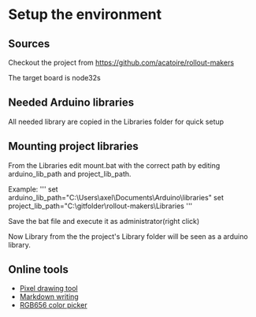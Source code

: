 # Setup the environment

## Sources
Checkout the project from https://github.com/acatoire/rollout-makers

The target board is node32s

## Needed Arduino libraries
All needed library are copied in the Libraries folder for quick setup

## Mounting project libraries
From the Libraries edit mount.bat with the correct path by editing arduino_lib_path and project_lib_path.

Example:
'''
set arduino_lib_path="C:\Users\axel\Documents\Arduino\libraries"
set project_lib_path="C:\gitfolder\rollout-makers\Libraries
'''

Save the bat file and execute it as administrator(right click)

Now Library from the the project's Library folder will be seen as a arduino library.

## Online tools
- [Pixel drawing tool](https://www.pixilart.com/draw#)
- [Markdown writing](https://stackedit.io/app#)
- [RGB656 color picker](http://www.barth-dev.de/online/rgb565-color-picker/)

